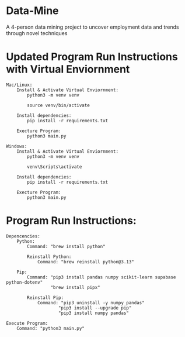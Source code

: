 # Data-Mine
A 4-person data mining project to uncover employment data and trends through novel techniques

# Updated Program Run Instructions with Virtual Enviornment
    
    Mac/Linux:
        Install & Activate Virtual Enviornment:
            python3 -m venv venv

            source venv/bin/activate

        Install dependencies:
            pip install -r requirements.txt

        Execture Program:
            python3 main.py

    Windows:
        Install & Activate Virtual Enviornment:
            python3 -m venv venv
            
            venv\Scripts\activate

        Install dependencies:
            pip install -r requirements.txt

        Execture Program:
            python3 main.py





# Program Run Instructions:
    Depencencies:
        Python:
            Command: "brew install python"

            Reinstall Python:
                Command: "brew reinstall python@3.13"

        Pip:
            Command: "pip3 install pandas numpy scikit-learn supabase python-dotenv"
                     "brew install pipx"

            Reinstall Pip:
                Command: "pip3 uninstall -y numpy pandas"
                        "pip3 install --upgrade pip"
                        "pip3 install numpy pandas"

    Execute Program:
        Command: "python3 main.py"




